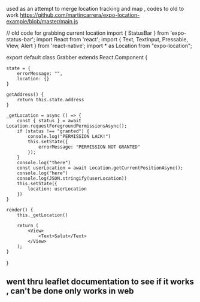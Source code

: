 used as an attempt to merge location tracking and map , codes to old to work
https://github.com/martincarrera/expo-location-example/blob/master/main.js




// old  code for grabbing current location
import { StatusBar } from 'expo-status-bar';
import React from 'react';
import { Text, TextInput, Pressable, View, Alert } from 'react-native';
import * as Location from "expo-location";

export default class Grabber extends React.Component {

    state = {
        errorMessage: "",
        location: {}
    }

    getAddress() {
        return this.state.address
    }

    _getLocation = async () => {
        const { status } = await Location.requestForegroundPermissionsAsync();
        if (status !== "granted") {
            console.log("PERMISSION LACK!")
            this.setState({
                errorMessage: "PERMISSION NOT GRANTED"
            });
        }
        console.log("there")
        const userLocation = await Location.getCurrentPositionAsync();
        console.log("here")
        console.log(JSON.stringify(userLocation))
        this.setState({
            location: userLocation
        })
    }

    render() {
        this._getLocation()

        return (
            <View>
                <Text>Salut</Text>
            </View>
        );
    }
}


## went thru leaflet documentation to see if it works , can't be done only works in web 
